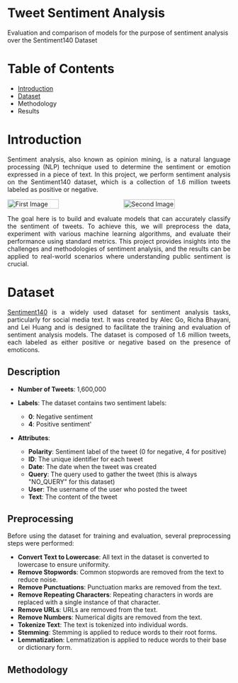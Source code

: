 # Tweet Sentiment Analysis
Evaluation and comparison of models for the purpose of sentiment analysis over the Sentiment140 Dataset

# Table of Contents
- [Introduction](#introduction)
- [Dataset](#dataset)
- Methodology
- Results

# Introduction
<div align="justify">
<p>
Sentiment analysis, also known as opinion mining, is a natural language processing (NLP) technique used to determine the sentiment or emotion expressed in a piece of text. In this project, we perform sentiment analysis on the Sentiment140 dataset, which is a collection of 1.6 million tweets labeled as positive or negative.
</p>
<p>

<div style="display: flex; justify-content: space-between; width: 100%;">
  <img src="https://github.com/AnshumanRoy/Sentiment-Analysis/assets/56593553/557ada08-e4de-45b4-a675-3a059d8a4aaf" alt="First Image" style="align: left; width: 48%;"/>
  <img src="https://github.com/AnshumanRoy/Sentiment-Analysis/assets/56593553/89127e79-e414-4d71-8748-af430274a8fa" alt="Second Image" style="align: right; width: 48%;"/>
</div>

</p>
<p>
The goal here is to build and evaluate models that can accurately classify the sentiment of tweets. To achieve this, we will preprocess the data, experiment with various machine learning algorithms, and evaluate their performance using standard metrics. This project provides insights into the challenges and methodologies of sentiment analysis, and the results can be applied to real-world scenarios where understanding public sentiment is crucial.  
</p>
</div>

# Dataset
<p align="justify"><a href="https://www.kaggle.com/datasets/kazanova/sentiment140">Sentiment140</a> is a widely used dataset for sentiment analysis tasks, particularly for social media text. It was created by Alec Go, Richa Bhayani, and Lei Huang and is designed to facilitate the training and evaluation of sentiment analysis models. The dataset is composed of 1.6 million tweets, each labeled as either positive or negative based on the presence of emoticons.</p>

## Description
- **Number of Tweets**: 1,600,000
  
- **Labels**: The dataset contains two sentiment labels:
  - **0**: Negative sentiment
  - **4**: Positive sentiment'
    
- **Attributes**:
  - **Polarity**: Sentiment label of the tweet (0 for negative, 4 for positive)
  - **ID**: The unique identifier for each tweet
  - **Date**: The date when the tweet was created
  - **Query**: The query used to gather the tweet (this is always "NO_QUERY" for this dataset)
  - **User**: The username of the user who posted the tweet
  - **Text**: The content of the tweet

## Preprocessing
<p align="justify">
Before using the dataset for training and evaluation, several preprocessing steps were performed:

- **Convert Text to Lowercase**: All text in the dataset is converted to lowercase to ensure uniformity.
- **Remove Stopwords**: Common stopwords are removed from the text to reduce noise.
- **Remove Punctuations**: Punctuation marks are removed from the text.
- **Remove Repeating Characters**: Repeating characters in words are replaced with a single instance of that character.
- **Remove URLs**: URLs are removed from the text.
- **Remove Numbers**: Numerical digits are removed from the text.
- **Tokenize Text**: The text is tokenized into individual words.
- **Stemming**: Stemming is applied to reduce words to their root forms.
- **Lemmatization**: Lemmatization is applied to reduce words to their base or dictionary form.
</p>

## Methodology

